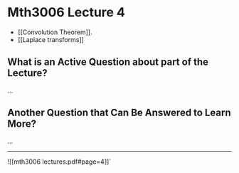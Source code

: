 # Mth3006 Lecture 4

- [[Convolution Theorem]].
- [[Laplace transforms]]

## What is an Active Question about part of the Lecture?

…

## Another Question that Can Be Answered to Learn More?

…

---

![[mth3006 lectures.pdf#page=4]]`
